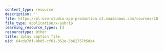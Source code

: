 ```yaml
---
content_type: resource
description: ''
file: https://ol-ocw-studio-app-production.s3.amazonaws.com/courses/18-01sc-single-variable-calculus-fall-2010/64cde7df8b05cf61352e5b62757b5da4_TpWQlKHPyJ4.srt
file_type: application/x-subrip
learning_resource_types: []
resourcetype: Other
title: 3play caption file
uid: 64cde7df-8b05-cf61-352e-5b62757b5da4
---
```

